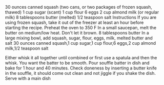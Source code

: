 30 ounces canned squash (two cans, or two packages of frozen squash, thawed)
1 cup sugar (scant)
1 cup flour
6 eggs
2 cup almond milk (or regular milk)
8 tablespoons butter (melted)
1/2 teaspoon salt
Instructions
If you are using frozen squash, take it out of the freezer at least an hour before starting the recipe.
Preheat the oven to 350 F
In a small saucepan, melt the butter on medium/low heat. Don't let it brown.
8 tablespoons butter
In a large mixing bowl, add squash, sugar, flour, eggs, milk, melted butter and salt
30 ounces canned squash,1 cup sugar,1 cup flour,6 eggs,2 cup almond milk,1/2 teaspoon salt

Either whisk it all together until combined or first use a spatula and then the whisk. You want the batter to be smooth.
Pour souffle batter in dish and bake for 1 hour and 40 minutes. Check doneness by inserting a butter knife in the souffle, it should come out clean and not jiggle if you shake the dish.
Serve with a main dish